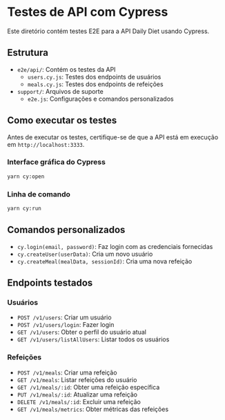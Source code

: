 # Testes de API com Cypress

Este diretório contém testes E2E para a API Daily Diet usando Cypress.

## Estrutura

- `e2e/api/`: Contém os testes da API
  - `users.cy.js`: Testes dos endpoints de usuários
  - `meals.cy.js`: Testes dos endpoints de refeições
- `support/`: Arquivos de suporte
  - `e2e.js`: Configurações e comandos personalizados

## Como executar os testes

Antes de executar os testes, certifique-se de que a API está em execução em `http://localhost:3333`.

### Interface gráfica do Cypress

```bash
yarn cy:open
```

### Linha de comando

```bash
yarn cy:run
```

## Comandos personalizados

- `cy.login(email, password)`: Faz login com as credenciais fornecidas
- `cy.createUser(userData)`: Cria um novo usuário
- `cy.createMeal(mealData, sessionId)`: Cria uma nova refeição

## Endpoints testados

### Usuários

- `POST /v1/users`: Criar um usuário
- `POST /v1/users/login`: Fazer login
- `GET /v1/users`: Obter o perfil do usuário atual
- `GET /v1/users/listAllUsers`: Listar todos os usuários

### Refeições

- `POST /v1/meals`: Criar uma refeição
- `GET /v1/meals`: Listar refeições do usuário
- `GET /v1/meals/:id`: Obter uma refeição específica
- `PUT /v1/meals/:id`: Atualizar uma refeição
- `DELETE /v1/meals/:id`: Excluir uma refeição
- `GET /v1/meals/metrics`: Obter métricas das refeições 